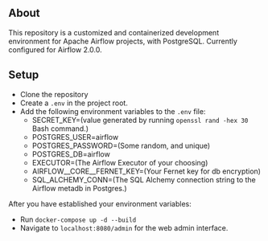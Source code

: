 
## About

This repository is a customized and containerized development environment for Apache Airflow projects, with PostgreSQL. Currently configured for Airflow 2.0.0.

## Setup

- Clone the repository
- Create a `.env` in the project root.
- Add the following environment variables to the `.env` file:
    - SECRET_KEY=(value generated by running `openssl rand -hex 30` Bash command.)
    - POSTGRES_USER=airflow
    - POSTGRES_PASSWORD=(Some random, and unique)
    - POSTGRES_DB=airflow
    - EXECUTOR=(The Airflow Executor of your choosing)
    - AIRFLOW__CORE__FERNET_KEY=(Your Fernet key for db encryption)
    - SQL_ALCHEMY_CONN=(The SQL Alchemy connection string to the Airflow metadb in Postgres.) 

After you have established your environment variables:

- Run `docker-compose up -d --build`
- Navigate to `localhost:8080/admin` for the web admin interface.
